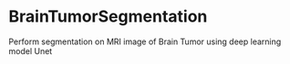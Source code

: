 # BrainTumorSegmentation
Perform segmentation on MRI image of Brain Tumor using deep learning model Unet
